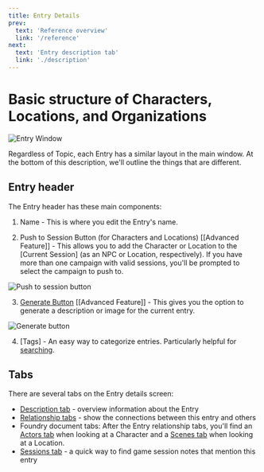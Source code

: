 ```yaml
---
title: Entry Details
prev: 
  text: 'Reference overview'
  link: '/reference'
next: 
  text: 'Entry description tab'
  link: './description'
---
```

# Basic structure of Characters, Locations, and Organizations
![Entry Window](/assets/images/entry-content.webp)

Regardless of Topic, each Entry has a similar layout in the main window.  At the bottom of this description, we'll outline the things that are different.

## Entry header
The Entry header has these main components:
  1. Name - This is where you edit the Entry's name.
  
  2. Push to Session Button (for Characters and Locations) [[Advanced Feature]] - This allows you to add the Character or Location to the [Current Session] (as an NPC or Location, respectively). If you have more than one campaign with valid sessions, you'll be prompted to select the campaign to push to.
  
  ![Push to session button](/assets/images/push-to-session.webp)
  
  3. [Generate Button](generate) [[Advanced Feature]] - This gives you the option to generate a description or image for the current entry.

  ![Generate button](/assets/images/generate-button.webp)

  4. [Tags] - An easy way to categorize entries. Particularly helpful for [searching](/reference/navigation/search). 

## Tabs
There are several tabs on the Entry details screen:
  - [Description tab](./description) - overview information about the Entry
  - [Relationship tabs](./relationships) - show the connections between this entry and others
  - Foundry document tabs: After the Entry relationship tabs, you'll find an [Actors tab](/reference/world-building/content/character#actors) when looking at a Character and a [Scenes tab](/reference/world-building/content/location#scenes) when looking at a Location.  
  - [Sessions tab](./sessions) - a quick way to find game session notes that mention this entry